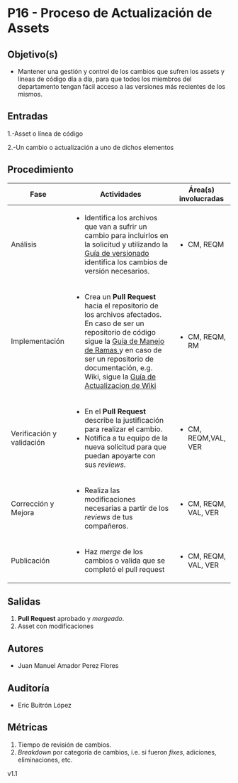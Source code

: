 # P16 - Proceso de Actualización de Assets

## Objetivo(s)

- Mantener una gestión y control de los cambios que sufren los assets y líneas de código día a día, para que todos los miembros del departamento tengan fácil acceso a las versiones más recientes de los mismos.

## Entradas

1.-Asset o línea de código

2.-Un cambio o actualización a uno de dichos elementos

## Procedimiento


<table>
  <thead>
    <th>Fase</th>
    <th>Actividades</th>
    <th>Área(s) involucradas</th>
  </thead>

  <tbody>
    <tr>
      <td>Análisis</td>
      <td>
        <ul align="left">
          <li>Identifica los archivos que van a sufrir un cambio para incluirlos
      en la solicitud y utilizando la <a
      href="">
      Guía de versionado</a> identifica los cambios de versión
      necesarios.</li>
        </ul>
      </td>
      <td>
        <ul>
          <li>CM, REQM</li>
        </ul>
      </td>
    </tr>
    <tr>
      <td>Implementación</td>
      <td>
        <ul align="left">
          <li>Crea un <strong>Pull Request</strong> hacia el repositorio de los
      archivos afectados. En caso de ser un repositorio de código sigue la <a
      href="">
      Guía de Manejo de Ramas </a> y en caso de ser un repositorio de documentación,
      e.g. Wiki, sigue la <a href="">Guía de Actualizacion de Wiki</a>
          </li>
        </ul>
      </td>
      <td>
        <ul>
          <li>CM, REQM, RM</li>
        </ul>
      </td>
    </tr>
    <tr>
      <td>Verificación y validación</td>
      <td>
        <ul align="left">
          <li>En el <strong> Pull Request </strong> describe la justificación para
          realizar el cambio.</li>
          <li>Notifica a tu equipo de la nueva solicitud para que puedan apoyarte
          con sus <em>reviews</em>.</li>
        </ul>
      </td>
      <td>
        <ul>
          <li>CM, REQM,VAL, VER</li>
        </ul>
      </td>
    </tr>
    <tr>
      <td>Corrección y Mejora</td>
      <td>
        <ul align="left">
          <li>Realiza las modificaciones necesarias a partir de los
      <em>reviews</em> de tus compañeros.</li>
        </ul>
      </td>
      <td>
        <ul>
          <li>CM, REQM, VAL, VER</li>
        </ul>
      </td>
    </tr>
    <tr>
      <td>Publicación</td>
      <td>
        <ul align="left">
          <li>Haz <em>merge</em> de los cambios o valida que se completó el pull request</li>
        </ul>
      </td>
      <td>
        <ul>
          <li>CM, REQM, VAL, VER</li>
        </ul>
      </td>
    </tr>

    
  </tbody>
</table>

## Salidas

1. **Pull Request** aprobado y _mergeado_.
2. Asset con modificaciones

## Autores

- Juan Manuel Amador Perez Flores
 

## Auditoría

- Eric Buitrón López

## Métricas

1. Tiempo de revisión de cambios.
2. _Breakdown_ por categoría de cambios, i.e. si fueron _fixes_, adiciones,
eliminaciones, etc.

v1.1

